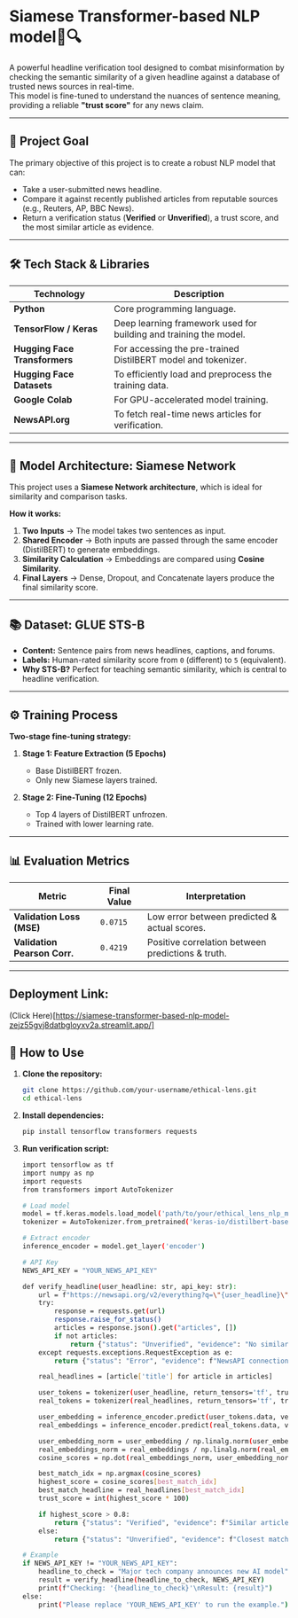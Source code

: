 # Siamese Transformer-based NLP model📰🔍

A powerful headline verification tool designed to combat misinformation by checking the semantic similarity of a given headline against a database of trusted news sources in real-time.  
This model is fine-tuned to understand the nuances of sentence meaning, providing a reliable **"trust score"** for any news claim.

---

## 🎯 Project Goal

The primary objective of this project is to create a robust NLP model that can:

- Take a user-submitted news headline.  
- Compare it against recently published articles from reputable sources (e.g., Reuters, AP, BBC News).  
- Return a verification status (**Verified** or **Unverified**), a trust score, and the most similar article as evidence.  

---

## 🛠️ Tech Stack & Libraries

| Technology               | Description |
|---------------------------|-------------|
| **Python**               | Core programming language. |
| **TensorFlow / Keras**   | Deep learning framework used for building and training the model. |
| **Hugging Face Transformers** | For accessing the pre-trained DistilBERT model and tokenizer. |
| **Hugging Face Datasets** | To efficiently load and preprocess the training data. |
| **Google Colab**         | For GPU-accelerated model training. |
| **NewsAPI.org**          | To fetch real-time news articles for verification. |

---

## 🧠 Model Architecture: Siamese Network

This project uses a **Siamese Network architecture**, which is ideal for similarity and comparison tasks.

**How it works:**

1. **Two Inputs** → The model takes two sentences as input.  
2. **Shared Encoder** → Both inputs are passed through the same encoder (DistilBERT) to generate embeddings.  
3. **Similarity Calculation** → Embeddings are compared using **Cosine Similarity**.  
4. **Final Layers** → Dense, Dropout, and Concatenate layers produce the final similarity score.  

---

## 📚 Dataset: GLUE STS-B

- **Content:** Sentence pairs from news headlines, captions, and forums.  
- **Labels:** Human-rated similarity score from `0` (different) to `5` (equivalent).  
- **Why STS-B?** Perfect for teaching semantic similarity, which is central to headline verification.  

---

## ⚙️ Training Process

**Two-stage fine-tuning strategy:**

1. **Stage 1: Feature Extraction (5 Epochs)**  
   - Base DistilBERT frozen.  
   - Only new Siamese layers trained.  

2. **Stage 2: Fine-Tuning (12 Epochs)**  
   - Top 4 layers of DistilBERT unfrozen.  
   - Trained with lower learning rate.  

---

## 📊 Evaluation Metrics

| Metric                      | Final Value | Interpretation |
|------------------------------|-------------|----------------|
| **Validation Loss (MSE)**   | `0.0715`    | Low error between predicted & actual scores. |
| **Validation Pearson Corr.**| `0.4219`    | Positive correlation between predictions & truth. |

---

## Deployment Link:

(Click Here)[https://siamese-transformer-based-nlp-model-zejz55gvj8datbgloyxv2a.streamlit.app/]


## 🚀 How to Use

1. **Clone the repository:**
   ```bash
   git clone https://github.com/your-username/ethical-lens.git
   cd ethical-lens
   ```
2. **Install dependencies:**
   ```bash
   pip install tensorflow transformers requests
   ```
3. **Run verification script:**
   ```bash
   import tensorflow as tf
   import numpy as np
   import requests
   from transformers import AutoTokenizer
   
   # Load model
   model = tf.keras.models.load_model('path/to/your/ethical_lens_nlp_model.keras')
   tokenizer = AutoTokenizer.from_pretrained('keras-io/distilbert-base-en-uncased')
   
   # Extract encoder
   inference_encoder = model.get_layer('encoder')
   
   # API Key
   NEWS_API_KEY = "YOUR_NEWS_API_KEY"
   
   def verify_headline(user_headline: str, api_key: str):
       url = f"https://newsapi.org/v2/everything?q=\"{user_headline}\"&searchIn=title&sortBy=relevancy&pageSize=20&sources=reuters,associated-press,bbc-news&apiKey={api_key}"
       try:
           response = requests.get(url)
           response.raise_for_status()
           articles = response.json().get("articles", [])
           if not articles:
               return {"status": "Unverified", "evidence": "No similar articles found.", "trust_score": 20}
       except requests.exceptions.RequestException as e:
           return {"status": "Error", "evidence": f"NewsAPI connection failed: {e}", "trust_score": 0}
   
       real_headlines = [article['title'] for article in articles]
   
       user_tokens = tokenizer(user_headline, return_tensors='tf', truncation=True, padding=True)
       real_tokens = tokenizer(real_headlines, return_tensors='tf', truncation=True, padding=True)
   
       user_embedding = inference_encoder.predict(user_tokens.data, verbose=0)
       real_embeddings = inference_encoder.predict(real_tokens.data, verbose=0)
   
       user_embedding_norm = user_embedding / np.linalg.norm(user_embedding)
       real_embeddings_norm = real_embeddings / np.linalg.norm(real_embeddings, axis=1, keepdims=True)
       cosine_scores = np.dot(real_embeddings_norm, user_embedding_norm.T).flatten()
   
       best_match_idx = np.argmax(cosine_scores)
       highest_score = cosine_scores[best_match_idx]
       best_match_headline = real_headlines[best_match_idx]
       trust_score = int(highest_score * 100)
   
       if highest_score > 0.8:
           return {"status": "Verified", "evidence": f"Similar article found: '{best_match_headline}'", "trust_score": trust_score}
       else:
           return {"status": "Unverified", "evidence": f"Closest match: '{best_match_headline}'", "trust_score": max(20, trust_score)}
   
   # Example
   if NEWS_API_KEY != "YOUR_NEWS_API_KEY":
       headline_to_check = "Major tech company announces new AI model"
       result = verify_headline(headline_to_check, NEWS_API_KEY)
       print(f"Checking: '{headline_to_check}'\nResult: {result}")
   else:
       print("Please replace 'YOUR_NEWS_API_KEY' to run the example.")
   ```
   


